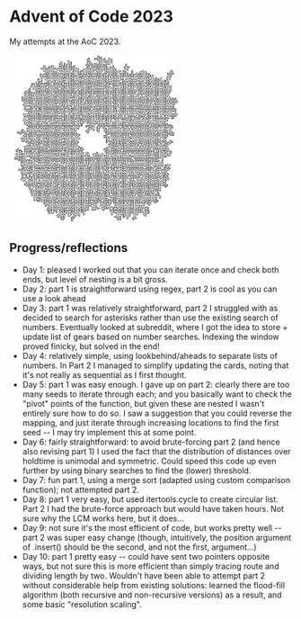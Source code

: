 # Advent of Code 2023

My attempts at the AoC 2023.

<img src="day10_pipe.png" alt="day 10 pipework map" width="300"/>
    
## Progress/reflections

- Day 1: pleased I worked out that you can iterate once and check both ends, but level of nesting is a bit gross.
- Day 2: part 1 is straightforward using regex, part 2 is cool as you can use a look ahead
- Day 3: part 1 was relatively straightforward, part 2 I struggled with as decided to search for asterisks rather than use the existing search of numbers. Eventually looked at subreddit, where I got the idea to store + update list of gears based on number searches. Indexing the window proved finicky, but solved in the end!
- Day 4: relatively simple, using lookbehind/aheads to separate lists of numbers. In Part 2 I managed to simplify updating the cards, noting that it's not really as sequential as I first thought.
- Day 5: part 1 was easy enough. I gave up on part 2: clearly there are too many seeds to iterate through each; and you basically want to check the "pivot" points of the function, but given these are nested I wasn't entirely sure how to do so. I saw a suggestion that you could reverse the mapping, and just iterate through increasing locations to find the first seed -- I may try implement this at some point.
- Day 6: fairly straightforward: to avoid brute-forcing part 2 (and hence also revising part 1) I used the fact that the distribution of distances over holdtime is unimodal and symmetric. Could speed this code up even further by using binary searches to find the (lower) threshold.
- Day 7: fun part 1, using a merge sort (adapted using custom comparison function); not attempted part 2.
- Day 8: part 1 very easy, but used itertools.cycle to create circular list. Part 2 I had the brute-force approach but would have taken hours. Not sure why the LCM works here, but it does...
- Day 9: not sure it's the most efficient of code, but works pretty well -- part 2 was super easy change (though, intuitively, the position argument of .insert() should be the second, and not the first, argument...)
- Day 10: part 1 pretty easy -- could have sent two pointers opposite ways, but not sure this is more efficient than simply tracing route and dividing length by two. Wouldn't have been able to attempt part 2 without considerable help from existing solutions: learned the flood-fill algorithm (both recursive and non-recursive versions) as a result, and some basic "resolution scaling".